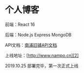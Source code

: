 # 个人博客

前端：React 16

后端：Node.js Express MongoDB

API文档：[南浦旧铺API文档][1]

上线地址：[http://www.nampo.cn][2]

2019.10.25 部署完毕，第一次正式上线

[1]: https://github.com/ParanoiaSun/blog/blob/master/%E5%8D%97%E6%B5%A6%E6%97%A7%E9%93%BAAPI%E6%96%87%E6%A1%A3.md
[2]: http://www.nampo.cn
